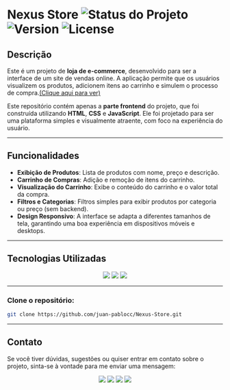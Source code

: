 # Nexus Store ![Status do Projeto](https://img.shields.io/badge/Status-Conclu%C3%ADdo-brightgreen) ![Version](https://img.shields.io/badge/Version-1.0.0-blue) ![License](https://img.shields.io/badge/License-MIT-yellowgreen)


## Descrição

Este é um projeto de **loja de e-commerce**, desenvolvido para ser a interface de um site de vendas online. A aplicação permite que os usuários visualizem os produtos, adicionem itens ao carrinho e simulem o processo de compra.<a href="https://juan-pablocc.github.io/Nexus-Store">(Clique aqui para ver)</a>

Este repositório contém apenas a **parte frontend** do projeto, que foi construída utilizando **HTML**, **CSS** e **JavaScript**. Ele foi projetado para ser uma plataforma simples e visualmente atraente, com foco na experiência do usuário.

---

## Funcionalidades

- **Exibição de Produtos**: Lista de produtos com nome, preço e descrição.
- **Carrinho de Compras**: Adição e remoção de itens do carrinho.
- **Visualização do Carrinho**: Exibe o conteúdo do carrinho e o valor total da compra.
- **Filtros e Categorias**: Filtros simples para exibir produtos por categoria ou preço (sem backend).
- **Design Responsivo**: A interface se adapta a diferentes tamanhos de tela, garantindo uma boa experiência em dispositivos móveis e desktops.

---

## Tecnologias Utilizadas
<p align="center">
  <image
  src="https://img.shields.io/badge/HTML5-E34F26?style=for-the-badge&logo=html5&logoColor=white"
  />
  <image
  src="https://img.shields.io/badge/CSS3-1572B6?&style=for-the-badge&logo=css3&logoColor=white"
  />
  <image
  src="https://img.shields.io/badge/JavaScript-F7DF1E?style=for-the-badge&logo=javascript&logoColor=white"
  />
</p>

---

### Clone o repositório:

   ```bash
   git clone https://github.com/juan-pablocc/Nexus-Store.git
  ```
---

## Contato

Se você tiver dúvidas, sugestões ou quiser entrar em contato sobre o projeto, sinta-se à vontade para me enviar uma mensagem:

<p align="center">
  <a href="mailto: jp995465@gmail.com"><img src="https://img.shields.io/badge/Gmail-D14836?style=for-the-badge&logo=gmail&logoColor=white" /></a>
  <a href="https://github.com/juan-pablocc"><img src="https://img.shields.io/badge/GitHub-100000?style=for-the-badge&logo=github&logoColor=white" /></a>
  <a href="https://www.instagram.com/_juancpablo"><img src="https://img.shields.io/badge/Instagram-E4405F?style=for-the-badge&logo=instagram&logoColor=white" /></a>
  <a href="https://x.com/JuanPab_16?t=5_bbqDmbn7VNoS6SK8_SZA&s=09"><img src="https://img.shields.io/badge/Twitter-1DA1F2?style=for-the-badge&logo=twitter&logoColor=white" /></a>
</p>

